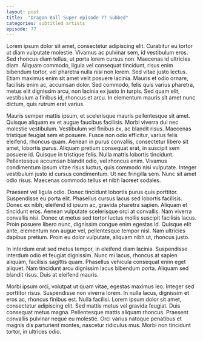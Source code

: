 ```yaml
---
layout: post
title:  "Dragon Ball Super episode 77 Subbed"
categories: subtitled artists
episode: 77
---
```

<p>
Lorem ipsum dolor sit amet, consectetur adipiscing elit. Curabitur eu tortor ut diam vulputate molestie. Vivamus ac pulvinar sem, id vestibulum eros. Sed rhoncus diam tellus, ut porta lorem cursus non. Maecenas id ultricies diam. Aliquam commodo, ligula vel consequat tincidunt, risus enim bibendum tortor, vel pharetra nulla nisi non lorem. Sed vitae justo lectus. Etiam maximus enim sit amet velit posuere lacinia. Mauris et odio ornare, facilisis enim ac, accumsan dolor. Sed commodo, felis quis varius pharetra, metus elit dignissim arcu, non lacinia ex justo in turpis. Sed quam elit, vestibulum a finibus id, rhoncus et arcu. In elementum mauris sit amet nunc dictum, quis rutrum erat varius.
</p>
<p>
Mauris semper mattis ipsum, et scelerisque mauris pellentesque sit amet. Quisque aliquam ex et augue faucibus facilisis. Morbi viverra dui nec molestie vestibulum. Vestibulum vel finibus ex, ac blandit risus. Maecenas tristique feugiat sem et posuere. Fusce non odio efficitur, varius felis eleifend, rhoncus quam. Aenean in purus convallis, consectetur libero sit amet, lobortis purus. Aliquam pretium consequat erat, in suscipit sem posuere id. Quisque in tristique felis. Nulla mattis lobortis tincidunt. Pellentesque accumsan blandit odio, vel rhoncus enim. Vivamus condimentum ipsum vitae risus luctus, quis commodo nisi vulputate. Integer vestibulum justo id cursus condimentum. Ut nec fringilla sem. Nunc sit amet odio risus. Maecenas commodo tellus et nibh laoreet sodales.
</p>
<p>
Praesent vel ligula odio. Donec tincidunt lobortis purus quis porttitor. Suspendisse eu porta elit. Phasellus cursus lacus sed lobortis facilisis. Donec ex nibh, eleifend id ipsum ac, gravida pharetra sapien. Aliquam et tincidunt eros. Aenean vulputate scelerisque orci at convallis. Nam viverra convallis nisi. Donec ut metus sed tortor luctus mollis suscipit facilisis lacus. Proin posuere libero nunc, dignissim congue enim egestas id. Quisque elit ante, elementum non augue vel, pellentesque tempor nisl. Nam ultricies dapibus pretium. Proin eu dolor vulputate, aliquam nibh ut, rhoncus justo.
</p>
<p>
In interdum erat sed metus tempor, in eleifend diam lacinia. Suspendisse interdum odio et feugiat dignissim. Nunc mi lacus, rhoncus at sapien aliquam, facilisis sagittis quam. Phasellus vehicula consequat enim eget aliquet. Nam tincidunt arcu dignissim lacus bibendum porta. Aliquam sed blandit risus. Duis at eleifend mauris.
</p>
<p>
Morbi ipsum orci, volutpat ut quam vitae, egestas maximus leo. Integer sed porttitor risus. Suspendisse non viverra lorem. In nulla lacus, dignissim et eros ac, rhoncus finibus est. Nulla facilisi. Lorem ipsum dolor sit amet, consectetur adipiscing elit. Sed mattis metus vel gravida feugiat. Duis consequat metus magna. Pellentesque mattis aliquam rhoncus. Praesent convallis pulvinar neque eu molestie. Orci varius natoque penatibus et magnis dis parturient montes, nascetur ridiculus mus. Morbi non tincidunt tortor, in ultrices odio.
</p>